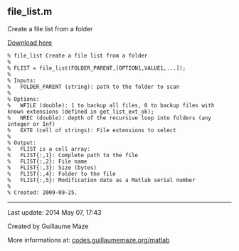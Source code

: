 ## file\_list.m ##
Create a file list from a folder

[Download here](http://guillaumemaze.googlecode.com/svn/trunk/matlab/codes/inout/file_list.m)

```
% file_list Create a file list from a folder
%
% FLIST = file_list(FOLDER_PARENT,[OPTION1,VALUE1,...]);
% 
% Inputs:
%	FOLDER_PARENT (string): path to the folder to scan
%
% Options:
%	WFILE (double): 1 to backup all files, 0 to backup files with known extensions (defined in get_list_ext_ok);
%	NREC (double): depth of the recursive loop into folders (any integer or Inf)
%	EXTE (cell of strings): File extensions to select
%
% Output:
%	FLIST is a cell array:
%	FLIST{:,1}: Complete path to the file
%	FLIST{:,2}: File name
%	FLIST{:,3}: Size (bytes)
%	FLIST{:,4}: Folder to the file
%	FLIST{:,5}: Modification date as a Matlab serial number
%
% Created: 2009-09-25.
```

---

Last update: 2014 May 07, 17:43

Created by Guillaume Maze

More informations at: [codes.guillaumemaze.org/matlab](http://codes.guillaumemaze.org/matlab)